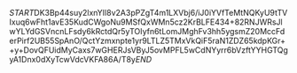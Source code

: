 $START$DK3Bp44suy2lxnYIl8v2A3pPZgT4m1LXVbj6/iJ0iYVfTeMtNQKyU9tTVIxuq6wFht1avE35KudCWgoNu9MSfQxWMn5cz2KrBLFE434+82RNJWRsJlwYLYdGSVncnLFsdy6kRctdQr5yTOIyfn6tLomJMghFv3hh5ygsmZ20MccFderPirf2UB55SpAnO/QctYzmxnpte1yr9LTLZ5TMxVkQiF5raN1ZDZ65kdpKGr++y+DovQFUidMyCaxs7wGHERJsVByJ5ovMPFL5wCdNYyrr6bVzftYYHGTQgyA1Dnx0dXyTcwVdcVKFA86A/T8y$END$